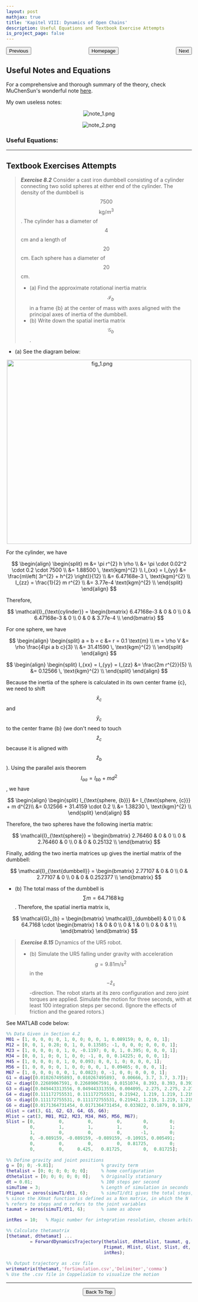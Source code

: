 ```yaml
---
layout: post
mathjax: true
title: 'Kapitel VIII: Dynamics of Open Chains'
description: Useful Equations and Textbook Exercise Attempts
is_project_page: false
---
```



<p style="text-align:center;">
<button type="button" onclick="window.location.href='index.html';">Homepage</button>
<span style="float:left;"><button type="button" onclick="window.location.href='KapVII.html';">Previous</button></span>
<span style="float:right;"><button type="button" onclick="window.location.href='KapIX.html';">Next</button></span>
</p>

## Useful Notes and Equations
For a comprehensive and thorough summary of the theory, check MuChenSun's wonderful note [here](https://muchensun.github.io/ModernRoboticsCourseNotes/ch8.html).

My own useless notes:
<p align="center">
    <img src="https://drive.google.com/uc?export=view&id=1rD6lfWDzWFAR3CN-GxD9cGoFu4NmHmdJ" alt="note_1.png">
</p>

<p align="center">
    <img src="https://drive.google.com/uc?export=view&id=1dJFxAOmOdBuaR8Srisk2FyZPiZR4p1Fp" alt="note_2.png">
</p>

### Useful Equations:

***

## Textbook Exercises Attempts
> _**Exercise 8.2**_ Consider a cast iron dumbbell consisting of a cylinder connecting two solid spheres at either end of the cylinder. The density of the dumbbell is $$7500$$ $$\text{kg}/m^{3}$$. The cylinder has a diameter of $$4$$ cm and a length of $$20$$ cm. Each sphere has a diameter of $$20$$ cm.
> - (a) Find the approximate rotational inertia matrix $$\mathcal{I}_{b}$$ in a frame {b} at the center of mass with axes aligned with the principal axes of inertia of the dumbbell.
> - (b) Write down the spatial inertia matrix $$\mathcal{G}_{b}$$.

- (a)
See the diagram below:
<p align="center">
    <img src="https://drive.google.com/uc?export=view&id=1_vXdxfkMKCnMURUEImuCWfvWDoyml8Zh" alt="fig_1.png" width="500">
</p>
For the cylinder, we have

$$
\begin{align}
    \begin{split}
        m &= \pi r^{2} h \rho \\
        &= \pi \cdot 0.02^2 \cdot 0.2 \cdot 7500 \\
        &= 1.88500 \, \text{kgm}^{2} \\
        I_{xx} = I_{yy} &= \frac{m\left( 3r^{2} + h^{2} \right)}{12} \\
        &= 6.47168e-3 \, \text{kgm}^{2} \\
        I_{zz} = \frac{1}{2} m r^{2} \\
        &= 3.77e-4 \text{kgm}^{2} \\
    \end{split}
\end{align}
$$

Therefore,

$$ \mathcal{I}_{\text{cylinder}} = 
\begin{bmatrix}
    6.47168e-3 & 0 & 0 \\
    0 & 6.47168e-3 & 0 \\
    0 & 0 & 3.77e-4 \\
\end{bmatrix}
$$

For one sphere, we have

$$
\begin{align}
    \begin{split}
        a = b = c &= r = 0.1 \text{m} \\
        m = \rho V &= \rho \frac{4\pi a b c}{3} \\
        &= 31.41590 \, \text{kgm}^{2} \\
    \end{split}
\end{align}
$$

$$
\begin{align}
    \begin{split}
        I_{xx} = I_{yy} = I_{zz} &= \frac{2m r^{2}}{5} \\
        &= 0.12566 \, \text{kgm}^{2} \\
    \end{split}
\end{align}
$$

Because the inertia of the sphere is calculated in its own center frame {c}, we need to shift $$\hat{x}_{c}$$ and $$\hat{y}_{c}$$ to the center frame {b} (we don't need to touch $$\hat{z}_{c}$$ because it is aligned with $$\hat{z}_{b}$$). Using the parallel axis theorem $$I_{aa} = I_{bb} + m d ^{2}$$, we have 

$$
\begin{align}
    \begin{split}
        I_{\text{sphere, {b}}} &= I_{\text{sphere, {c}}} + m d^{2}\\
        &= 0.12566 + 31.4159 \cdot 0.2 \\
        &= 1.38230 \, \text{kgm}^{2} \\
    \end{split}
\end{align}
$$

Therefore, the two spheres have the following inertia matrix:

$$ \mathcal{I}_{\text{sphere}} = 
\begin{bmatrix}
       2.76460 & 0 & 0 \\
       0 & 2.76460 & 0 \\
       0 & 0 & 0.25132 \\
\end{bmatrix}
$$

Finally, adding the two inertia matrices up gives the inertial matrix of the dumbbell:

$$ \mathcal{I}_{\text{dumbbell}} =
\begin{bmatrix}
    2.77107 & 0 & 0 \\
    0 & 2.77107 & 0 \\
    0 & 0 & 0.252377 \\
\end{bmatrix}
$$

- (b) The total mass of the dumbbell is $$\sum m = 64.7168\,\text{kg}$$. Therefore, the spatial inertia matrix is,

$$ \mathcal{G}_{b} = 
\begin{bmatrix}
    \mathcal{I}_{dumbbell} & 0 \\
    0 & 64.7168 \cdot \begin{bmatrix}
       1 & 0 & 0 \\
       0 & 1 & 0 \\
       0 & 0 & 1 \\
    \end{bmatrix}
\end{bmatrix}
$$

> _**Exercise 8.15**_ Dynamics of the UR5 robot.
> - (b) Simulate the UR5 falling under gravity with acceleration $$g = 9.81 \text{m/s}^{2}$$ in the $$-\hat{z}_{s}$$-direction. The robot starts at its zero configuration and zero joint torques are applied. Simulate the motion for three seconds, with at least 100 integration steps per second. (Ignore the effects of friction and the geared rotors.)

See MATLAB code below:

```Matlab
%% Data Given in Section 4.2
M01 = [1, 0, 0, 0; 0, 1, 0, 0; 0, 0, 1, 0.089159; 0, 0, 0, 1];
M12 = [0, 0, 1, 0.28; 0, 1, 0, 0.13585; -1, 0, 0, 0; 0, 0, 0, 1];
M23 = [1, 0, 0, 0; 0, 1, 0, -0.1197; 0, 0, 1, 0.395; 0, 0, 0, 1];
M34 = [0, 0, 1, 0; 0, 1, 0, 0; -1, 0, 0, 0.14225; 0, 0, 0, 1];
M45 = [1, 0, 0, 0; 0, 1, 0, 0.093; 0, 0, 1, 0; 0, 0, 0, 1];
M56 = [1, 0, 0, 0; 0, 1, 0, 0; 0, 0, 1, 0.09465; 0, 0, 0, 1];
M67 = [1, 0, 0, 0; 0, 0, 1, 0.0823; 0, -1, 0, 0; 0, 0, 0, 1];
G1 = diag([0.010267495893, 0.010267495893,  0.00666, 3.7, 3.7, 3.7]);
G2 = diag([0.22689067591, 0.22689067591, 0.0151074, 8.393, 8.393, 8.393]);
G3 = diag([0.049443313556, 0.049443313556, 0.004095, 2.275, 2.275, 2.275]);
G4 = diag([0.111172755531, 0.111172755531, 0.21942, 1.219, 1.219, 1.219]);
G5 = diag([0.111172755531, 0.111172755531, 0.21942, 1.219, 1.219, 1.219]);
G6 = diag([0.0171364731454, 0.0171364731454, 0.033822, 0.1879, 0.1879, 0.1879]);
Glist = cat(3, G1, G2, G3, G4, G5, G6);
Mlist = cat(3, M01, M12, M23, M34, M45, M56, M67); 
Slist = [0,         0,         0,         0,        0,        0;
         0,         1,         1,         1,        0,        1;
         1,         0,         0,         0,       -1,        0;
         0, -0.089159, -0.089159, -0.089159, -0.10915, 0.005491;
         0,         0,         0,         0,  0.81725,        0;
         0,         0,     0.425,   0.81725,        0,  0.81725];
         
%% Define gravity and joint positions
g = [0; 0; -9.81];                  % gravity term
thetalist = [0; 0; 0; 0; 0; 0];     % home configuration
dthetalist = [0; 0; 0; 0; 0; 0];    % Originally stationary
dt = 0.01;                          % 100 steps per second
simuTime = 3;                       % Length of simulation in seconds
Ftipmat = zeros(simuT1/dt1, 6);     % simuT1/dt1 gives the total steps,
% since the XXmat function is defined as a Nxn matrix, in which the N 
% refers to steps and n refers to the joint variables
taumat = zeros(simuT1/dt1, 6);      % same as above

intRes = 10;   % Magic number for integration resolution, chosen arbitrarily.

%% Calculate thetamatrix
[thetamat, dthetamat] ...
         = ForwardDynamicsTrajectory(thetalist, dthetalist, taumat, g, ...
                                     Ftipmat, Mlist, Glist, Slist, dt, ...
                                     intRes);
                                     
%% Output trajectory as .csv file
writematrix(thetamat,'forSimulation.csv','Delimiter','comma')
% Use the .csv file in CoppeliaSim to visualize the motion
```


***


<p style="text-align:center;">
<button type="button" onclick="window.location.href='#top';">Back To Top</button>
<p>
